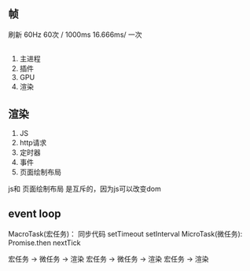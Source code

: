 ## 帧
刷新 60Hz
60次 / 1000ms   16.666ms/ 一次

## 
1. 主进程
2. 插件
3. GPU
4. 渲染

## 渲染
1. JS
2. http请求
3. 定时器
4. 事件
5. 页面绘制布局

js和 页面绘制布局 是互斥的，因为js可以改变dom

## event loop
MacroTask(宏任务)： 同步代码 setTimeout setInterval
MicroTask(微任务):  Promise.then nextTick

宏任务 -> 微任务 -> 渲染  宏任务 -> 微任务 -> 渲染  宏任务 -> 渲染 